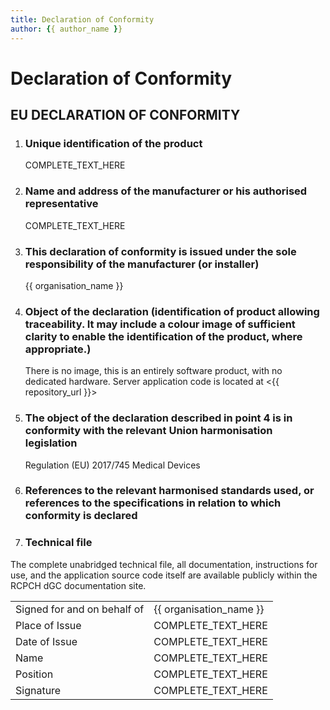 ```yaml
---
title: Declaration of Conformity
author: {{ author_name }}
---
```


# Declaration of Conformity

## EU DECLARATION OF CONFORMITY

1. ### Unique identification of the product

   COMPLETE_TEXT_HERE

1. ### Name and address of the manufacturer or his authorised representative

   COMPLETE_TEXT_HERE

1. ### This declaration of conformity is issued under the sole responsibility of the manufacturer (or installer)

   {{ organisation_name }}

1. ### Object of the declaration (identification of product allowing traceability. It may include a colour image of sufficient clarity to enable the identification of the product, where appropriate.)

   There is no image, this is an entirely software product, with no dedicated hardware.
   Server application code is located at <{{ repository_url }}>

1. ### The object of the declaration described in point 4 is in conformity with the relevant Union harmonisation legislation

   Regulation (EU) 2017/745 Medical Devices

1. ### References to the relevant harmonised standards used, or references to the specifications in relation to which conformity is declared

1. ### Technical file

The complete unabridged technical file, all documentation, instructions for use, and the application source code itself are available publicly within the RCPCH dGC documentation site.

|                             |                                      |
| --------------------------- | ------------------------------------ |
| Signed for and on behalf of | {{ organisation_name }} |
| Place of Issue              | COMPLETE_TEXT_HERE                   |
| Date of Issue               | COMPLETE_TEXT_HERE                   |
| Name                        | COMPLETE_TEXT_HERE                   |
| Position                    | COMPLETE_TEXT_HERE                   |
| Signature                   | COMPLETE_TEXT_HERE                   |
